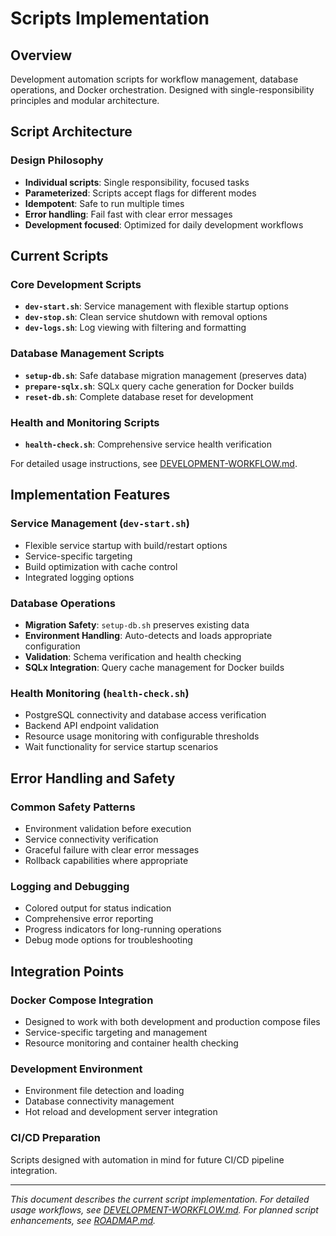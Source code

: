 # Scripts Implementation

## Overview
Development automation scripts for workflow management, database operations, and Docker orchestration. Designed with single-responsibility principles and modular architecture.

## Script Architecture

### Design Philosophy
- **Individual scripts**: Single responsibility, focused tasks
- **Parameterized**: Scripts accept flags for different modes
- **Idempotent**: Safe to run multiple times
- **Error handling**: Fail fast with clear error messages
- **Development focused**: Optimized for daily development workflows

## Current Scripts

### Core Development Scripts
- **`dev-start.sh`**: Service management with flexible startup options
- **`dev-stop.sh`**: Clean service shutdown with removal options
- **`dev-logs.sh`**: Log viewing with filtering and formatting

### Database Management Scripts
- **`setup-db.sh`**: Safe database migration management (preserves data)
- **`prepare-sqlx.sh`**: SQLx query cache generation for Docker builds
- **`reset-db.sh`**: Complete database reset for development

### Health and Monitoring Scripts
- **`health-check.sh`**: Comprehensive service health verification

For detailed usage instructions, see [DEVELOPMENT-WORKFLOW.md](DEVELOPMENT-WORKFLOW.md).

## Implementation Features

### Service Management (`dev-start.sh`)
- Flexible service startup with build/restart options
- Service-specific targeting
- Build optimization with cache control
- Integrated logging options

### Database Operations
- **Migration Safety**: `setup-db.sh` preserves existing data
- **Environment Handling**: Auto-detects and loads appropriate configuration
- **Validation**: Schema verification and health checking
- **SQLx Integration**: Query cache management for Docker builds

### Health Monitoring (`health-check.sh`)
- PostgreSQL connectivity and database access verification
- Backend API endpoint validation  
- Resource usage monitoring with configurable thresholds
- Wait functionality for service startup scenarios

## Error Handling and Safety

### Common Safety Patterns
- Environment validation before execution
- Service connectivity verification
- Graceful failure with clear error messages
- Rollback capabilities where appropriate

### Logging and Debugging
- Colored output for status indication
- Comprehensive error reporting
- Progress indicators for long-running operations
- Debug mode options for troubleshooting

## Integration Points

### Docker Compose Integration
- Designed to work with both development and production compose files
- Service-specific targeting and management
- Resource monitoring and container health checking

### Development Environment
- Environment file detection and loading
- Database connectivity management
- Hot reload and development server integration

### CI/CD Preparation
Scripts designed with automation in mind for future CI/CD pipeline integration.

---

*This document describes the current script implementation. For detailed usage workflows, see [DEVELOPMENT-WORKFLOW.md](DEVELOPMENT-WORKFLOW.md). For planned script enhancements, see [ROADMAP.md](ROADMAP.md).*